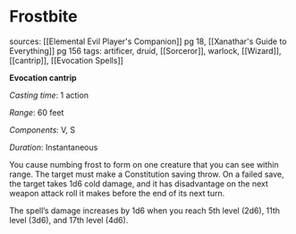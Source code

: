 # Frostbite
sources: [[Elemental Evil Player's Companion]] pg 18, [[Xanathar's Guide to Everything]] pg 156
tags: artificer, druid, [[Sorceror]], warlock, [[Wizard]], [[cantrip]], [[Evocation Spells]]

**Evocation cantrip**

*Casting time*: 1 action

*Range*: 60 feet

*Components*: V, S

*Duration*: Instantaneous

You cause numbing frost to form on one creature that you can see within range. The target must make a Constitution saving throw. On a failed save, the target takes 1d6 cold damage, and it has disadvantage on the next weapon attack roll it makes before the end of its next turn.

The spell’s damage increases by 1d6 when you reach 5th level (2d6), 11th level (3d6), and 17th level (4d6).
